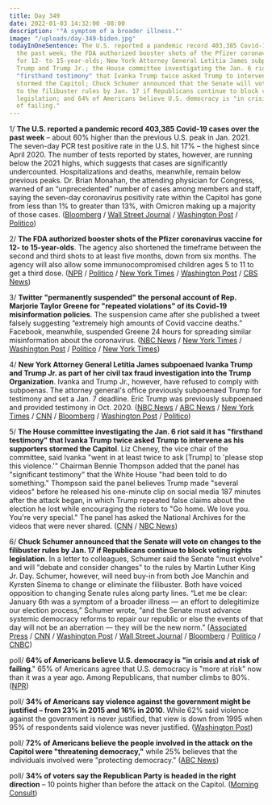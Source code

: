 ```yaml
---
title: Day 349
date: 2022-01-03 14:32:00 -08:00
description: '"A symptom of a broader illness."'
image: "/uploads/day-349-biden.jpg"
todayInOneSentence: The U.S. reported a pandemic record 403,385 Covid-19 cases over
  the past week; the FDA authorized booster shots of the Pfizer coronavirus vaccine
  for 12- to 15-year-olds; New York Attorney General Letitia James subpoenaed Ivanka
  Trump and Trump Jr.; the House committee investigating the Jan. 6 riot said it has
  "firsthand testimony" that Ivanka Trump twice asked Trump to intervene as his supporters
  stormed the Capitol; Chuck Schumer announced that the Senate will vote on changes
  to the filibuster rules by Jan. 17 if Republicans continue to block voting rights
  legislation; and 64% of Americans believe U.S. democracy is "in crisis and at risk
  of failing."
---
```


1/ **The U.S. reported a pandemic record 403,385 Covid-19 cases over the past week** – about 60% higher than the previous U.S. peak in Jan. 2021. The seven-day PCR test positive rate in the U.S. hit 17% – the highest since April 2020. The number of tests reported by states, however, are running below the 2021 highs, which suggests that cases are significantly undercounted. Hospitalizations and deaths, meanwhile, remain below previous peaks. Dr. Brian Monahan, the attending physician for Congress, warned of an “unprecedented” number of cases among members and staff,  saying the seven-day coronavirus positivity rate within the Capitol has gone from less than 1% to greater than 13%, with Omicron making up a majority of those cases. ([Bloomberg](https://www.bloomberg.com/news/articles/2022-01-03/u-s-covid-test-positives-suggest-sky-high-cases-are-undercount?srnd=premium&sref=MIBMEEoj) / [Wall Street Journal](https://www.wsj.com/articles/france-relaxes-quarantine-rules-as-europe-adapts-to-omicrons-spread-11641217097?mod=hp_lead_pos2) / [Washington Post](https://www.washingtonpost.com/nation/2022/01/03/covid-omicron-variant-live-updates/#link-NOGF4ULTW5F3PDFO7GRH5SKXKQ) / [Politico](https://www.politico.com/minutes/congress/01-3-2022/omicron-swamps-the-hill/))

2/ **The FDA authorized booster shots of the Pfizer coronavirus vaccine for 12- to 15-year-olds**. The agency also shortened the timeframe between the second and third shots to at least five months, down from six months. The agency will also allow some immunocompromised children ages 5 to 11 to get a third dose. ([NPR](https://www.npr.org/sections/health-shots/2022/01/03/1069886530/fda-authorizes-a-pfizer-booster-shot-for-children-ages-12-to-15) / [Politico](https://www.politico.com/news/2022/01/03/fda-authorizes-covid-boosters-for-younger-teens-526392) / [New York Times](https://www.nytimes.com/live/2022/01/03/world/omicron-covid-vaccine-tests/the-fda-clears-booster-shots-for-12-to-15-year-olds) / [Washington Post](https://www.washingtonpost.com/health/2022/01/03/covid-booster-shots-teens/) / [CBS News](https://www.cbsnews.com/news/covid-vaccine-booster-shot-fda-authorize-12-years-old/))

3/ **Twitter "permanently suspended" the personal account of Rep. Marjorie Taylor Greene for "repeated violations" of its Covid-19 misinformation policies**. The suspension came after she published a tweet falsely suggesting “extremely high amounts of Covid vaccine deaths.” Facebook, meanwhile, suspended Greene 24 hours for spreading similar misinformation about the coronavirus. ([NBC News](https://www.nbcnews.com/politics/politics-news/twitter-permanently-suspends-marjorie-taylor-greenes-personal-account-rcna10615) / [New York Times](https://www.nytimes.com/2022/01/02/technology/marjorie-taylor-greene-twitter.html) / [Washington Post](https://www.washingtonpost.com/nation/2022/01/02/marjorie-taylor-greene-twitter-suspension/) / [Politico](https://www.politico.com/news/2022/01/03/marjorie-taylor-greene-facebook-suspension-526398) / [New York Times](https://www.nytimes.com/2022/01/03/technology/facebook-marjorie-taylor-greene.html))

4/ **New York Attorney General Letitia James subpoenaed Ivanka Trump and Trump Jr. as part of her civil tax fraud investigation into the Trump Organization**. Ivanka and Trump Jr., however, have refused to comply with subpoenas. The attorney general's office previously subpoenaed Trump for testimony and set a Jan. 7 deadline. Eric Trump was previously subpoenaed and provided testimony in Oct. 2020. ([NBC News](https://www.nbcnews.com/politics/donald-trump/new-york-attorney-general-asks-court-enforce-subpoenas-trump-children-n1286860) / [ABC News](https://abcnews.go.com/US/eldest-trump-children-comply-subpoenas-york-attorney-general/story?id=82052732) / [New York Times](https://www.nytimes.com/2022/01/03/nyregion/letitia-james-ivanka-donald-trump-jr-subpoena.html) / [CNN](https://www.cnn.com/2022/01/03/politics/ivanka-donald-trump-jr-subpoena/index.html) / [Bloomberg](https://www.bloomberg.com/news/articles/2022-01-03/ivanka-trump-donald-trump-jr-subpoenaed-in-n-y-asset-probe?sref=MIBMEEoj) / [Washington Post](https://www.washingtonpost.com/national-security/don-jr-ivanka-trump-subpoena/2022/01/03/6f4e7f08-6cba-11ec-a5d2-7712163262f0_story.html) / [Politico](https://www.politico.com/news/2022/01/03/ny-ag-subpoenas-trump-jr-ivanka-526404))

5/ **The House committee investigating the Jan. 6 riot said it has "firsthand testimony" that Ivanka Trump twice asked Trump to intervene as his supporters stormed the Capitol**. Liz Cheney, the vice chair of the committee, said Ivanka "went in at least twice to ask \[Trump\] to 'please stop this violence.'" Chairman Bennie Thompson added that the panel has "significant testimony" that the White House "had been told to do something." Thompson said the panel believes Trump made "several videos" before he released his one-minute clip on social media 187 minutes after the attack began, in which Trump repeated false claims about the election he lost while encouraging the rioters to "Go home. We love you. You're very special." The panel has asked the National Archives for the videos that were never shared. ([CNN](https://www.cnn.com/2022/01/02/politics/bennie-thompson-trump-capitol-insurrection/index.html) / [NBC News](https://www.nbcnews.com/politics/congress/jan-6-panel-has-firsthand-testimony-ivanka-asked-trump-intervene-n1286831))

6/ **Chuck Schumer announced that the Senate will vote on changes to the filibuster rules by Jan. 17 if Republicans continue to block voting rights legislation**. In a letter to colleagues, Schumer said the Senate "must evolve" and will "debate and consider changes" to the rules by Martin Luther King Jr. Day. Schumer, however, will need buy-in from both Joe Manchin and Kyrsten Sinema to change or eliminate the filibuster. Both have voiced opposition to changing Senate rules along party lines. “Let me be clear: January 6th was a symptom of a broader illness — an effort to delegitimize our election process,” Schumer wrote, “and the Senate must advance systemic democracy reforms to repair our republic or else the events of that day will not be an aberration — they will be the new norm.” ([Associated Press](https://apnews.com/article/elections-voting-voting-rights-filibusters-870377874673cd1d251300814ff107ce) / [CNN](https://www.cnn.com/2022/01/03/politics/schumer-filibuster-rules-manchin-sinema/) / [Washington Post](https://www.washingtonpost.com/politics/schumer-says-senate-will-vote-by-jan-17-on-changing-rules-if-gop-continues-to-block-voting-rights-legislation/2022/01/03/453618c4-6ca7-11ec-b9fc-b394d592a7a6_story.html) / [Wall Street Journal](https://www.wsj.com/articles/chuck-schumer-sets-mid-january-deadline-for-possible-filibuster-changes-11641240791) / [Bloomberg](https://www.bloomberg.com/news/articles/2022-01-03/schumer-to-press-senate-vote-on-changing-filibuster-rule?sref=MIBMEEoj) / [Politico](https://www.politico.com/news/2022/01/03/schumer-threatens-vote-on-senate-rules-change-in-january-526394) / [CNBC](https://www.cnbc.com/2022/01/03/voting-rights-bill-senate-to-consider-filibuster-rule-changes.html))

poll/ **64% of Americans believe U.S. democracy is "in crisis and at risk of failing**." 65% of Americans agree that U.S. democracy is "more at risk" now than it was a year ago. Among Republicans, that number climbs to 80%. ([NPR](https://www.npr.org/2022/01/03/1069764164/american-democracy-poll-jan-6))

poll/ **34% of Americans say violence against the government might be justified – from 23% in 2015 and 16% in 2010**. While 62% said violence against the government is never justified, that view is down from 1995 when 95% of respondents said violence was never justified. ([Washington Post](https://www.washingtonpost.com/politics/2022/01/01/1-3-americans-say-violence-against-government-can-be-justified-citing-fears-political-schism-pandemic/))

poll/ **72% of Americans believe the people involved in the attack on the Capitol were "threatening democracy,"** while 25% believes that the individuals involved were "protecting democracy." ([ABC News](https://abcnews.go.com/Politics/majority-americans-jan-attack-threatened-democracy-poll/story?id=81990555))

poll/ **34% of voters say the Republican Party is headed in the right direction** – 10 points higher than before the attack on the Capitol. ([Morning Consult](https://morningconsult.com/2022/01/02/jan-6-polling-republican-party/))